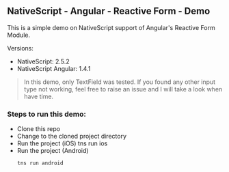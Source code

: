 NativeScript - Angular - Reactive Form - Demo
---------------------------------------------

This is a simple demo on NativeScript support of Angular's Reactive Form Module.

Versions:
* NativeScript: 2.5.2
* NativeScript Angular: 1.4.1

> In this demo, only TextField was tested. If you found any other input type not working, feel free to raise an issue and I will take a look when have time.

### Steps to run this demo:
* Clone this repo
* Change to the cloned project directory
* Run the project (iOS)
    tns run ios 
* Run the project (Android)
    ```
    tns run android 
    ```

